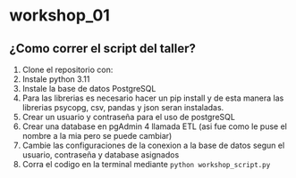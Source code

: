 # workshop_01

## ¿Como correr el script del taller?

1. Clone el repositorio con:
2. Instale python 3.11
3. Instale la base de datos PostgreSQL
4. Para las librerias es necesario hacer un pip install y de esta manera las librerias psycopg, csv, pandas y json seran instaladas.
5. Crear un usuario y contraseña para el uso de postgreSQL
6. Crear una database en pgAdmin 4 llamada ETL (asi fue como le puse el nombre a la mia pero se puede cambiar)
7. Cambie las configuraciones de la conexion a la base de datos segun el usuario, contraseña y database asignados
8. Corra el codigo en la terminal mediante `python workshop_script.py`
